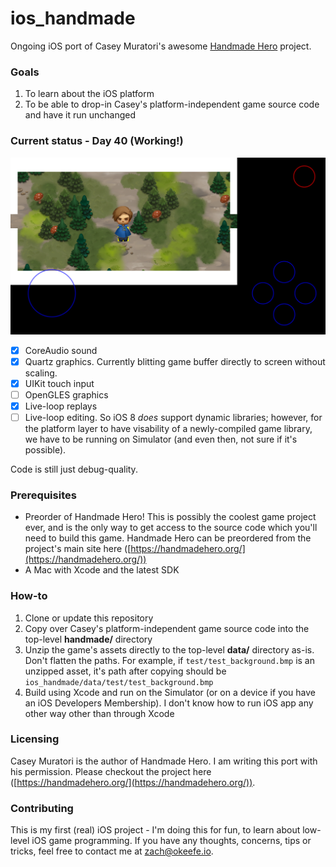# ios_handmade
Ongoing iOS port of Casey Muratori's awesome [Handmade Hero](https://handmadehero.org/) project.

### Goals
1. To learn about the iOS platform
2. To be able to drop-in Casey's platform-independent game source code and have it run unchanged

### Current status - Day 40 (Working!)

![screenshot](/screenshots/day40_4.png)

- [x] CoreAudio sound
- [x] Quartz graphics. Currently blitting game buffer directly to screen without scaling.
- [x] UIKit touch input
- [ ] OpenGLES graphics
- [X] Live-loop replays
- [ ] Live-loop editing. So iOS 8 *does* support dynamic libraries; however, for the platform layer to have visability of a newly-compiled game library, we have to be running on Simulator (and even then, not sure if it's possible).

Code is still just debug-quality.

### Prerequisites
* Preorder of Handmade Hero! This is possibly the coolest game project ever, and is the only way to get access to the source code which you'll need to build this game. Handmade Hero can be preordered from the project's main site here ([https://handmadehero.org/](https://handmadehero.org/))
* A Mac with Xcode and the latest SDK

### How-to
1. Clone or update this repository
2. Copy over Casey's platform-independent game source code into the top-level **handmade/** directory
3. Unzip the game's assets directly to the top-level **data/** directory as-is. Don't flatten the paths. For example, if `test/test_background.bmp` is an unzipped asset, it's path after copying should be `ios_handmade/data/test/test_background.bmp`
4. Build using Xcode and run on the Simulator (or on a device if you have an iOS Developers Membership). I don't know how to run iOS app any other way other than through Xcode

### Licensing
Casey Muratori is the author of Handmade Hero. I am writing this port with his permission. Please checkout the project here ([https://handmadehero.org/](https://handmadehero.org/)).

### Contributing
This is my first (real) iOS project - I'm doing this for fun, to learn about low-level iOS game programming. If you have any thoughts, concerns, tips or tricks, feel free to contact me at [zach@okeefe.io](mailto:zach@okeefe.io).
